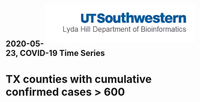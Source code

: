 <img align="right"  height="100" src="/doc/utsw-master-logo-cmyk+BI.png">

 <p>&nbsp;</p> 

 <p>&nbsp;</p> 

## 2020-05-23, COVID-19 Time Series
# TX counties with cumulative confirmed cases > 600


 <p>&nbsp;</p> 

